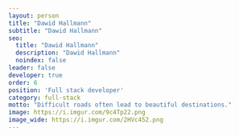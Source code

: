 ```yaml
---
layout: person
title: "Dawid Hallmann"
subtitle: "Dawid Hallmann"
seo:
  title: "Dawid Hallmann"
  description: "Dawid Hallmann"
  noindex: false
leader: false
developer: true
order: 6
position: 'Full stack developer'
category: full-stack
motto: "Difficult roads often lead to beautiful destinations."
image: https://i.imgur.com/9c4Tp22.png
image_wide: https://i.imgur.com/2HVc452.png
---
```


